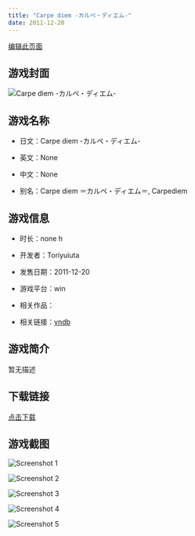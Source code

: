 ```yaml
---
title: "Carpe diem -カルペ・ディエム-"
date: 2011-12-20
---
```

[编辑此页面](https://github.com/ACG-3/ADV3-source/blob/main/source/_posts/Carpe%20Diem.md)

## 游戏封面

![Carpe diem -カルペ・ディエム-](https%3A//pan.timero.xyz/onedrive/img_lib_001/Carpe%20Diem_cover.avif)


## 游戏名称

- 日文：Carpe diem -カルペ・ディエム-
- 英文：None
- 中文：None

- 别名：Carpe diem ＝カルペ・ディエム＝, Carpediem


## 游戏信息

- 时长：none h
- 开发者：Toriyuiuta
- 发售日期：2011-12-20
- 游戏平台：win
- 相关作品：

- 相关链接：[vndb](https://vndb.org/v11629)


## 游戏简介

暂无描述


## 下载链接

[点击下载](https://pan.timero.xyz/onedrive/adv_lib_001/Carpe%20Diem)


## 游戏截图


![Screenshot 1](https%3A//pan.timero.xyz/onedrive/img_lib_001/Carpe%20Diem_Screenshot_1.avif)

![Screenshot 2](https%3A//pan.timero.xyz/onedrive/img_lib_001/Carpe%20Diem_Screenshot_2.avif)

![Screenshot 3](https%3A//pan.timero.xyz/onedrive/img_lib_001/Carpe%20Diem_Screenshot_3.avif)

![Screenshot 4](https%3A//pan.timero.xyz/onedrive/img_lib_001/Carpe%20Diem_Screenshot_4.avif)

![Screenshot 5](https%3A//pan.timero.xyz/onedrive/img_lib_001/Carpe%20Diem_Screenshot_5.avif)

